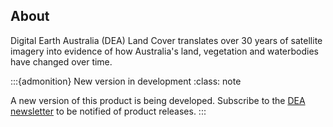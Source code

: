 ## About

Digital Earth Australia (DEA) Land Cover translates over 30 years of satellite imagery into evidence of how Australia's land, vegetation and waterbodies have changed over time.

:::{admonition} New version in development
:class: note

A new version of this product is being developed. Subscribe to the [DEA newsletter](https://communication.ga.gov.au/dea-news-subscribe) to be notified of product releases.
:::

